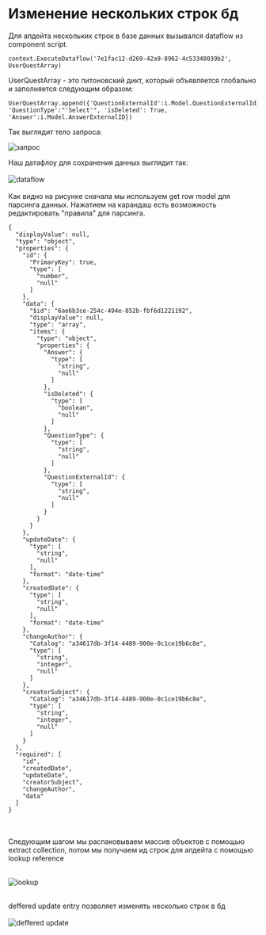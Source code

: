 <h1>Изменение нескольких строк бд</h1>


Для апдейта нескольких строк в базе данных вызывался dataflow из component script.

```
context.ExecuteDataflow('7e1fac12-d269-42a9-8962-4c53348039b2', UserQuestArray)
```

UserQuestArray - это питоновский дикт, который объявляется глобально и заполняется следующим образом:

```
UserQuestArray.append({'QuestionExternalId':i.Model.QuestionExternalId, 'QuestionType':"'Select'", 'isDeleted': True, 'Answer':i.Model.AnswerExternalID})
```
Так выглядит тело запроса:

![запрос](https://user-images.githubusercontent.com/16025087/190653346-3f2b95bd-5980-405f-b4a8-4c67694d5797.jpg)

Наш датафлоу для сохранения данных выглядит так: <br><br>
![dataflow](https://user-images.githubusercontent.com/16025087/190653816-d610e872-99e8-4b01-95fe-c34e3de0b186.jpg)<br>
<br>
Как видно на рисунке сначала мы используем get row model для парсинга данных. Нажатием на карандаш есть возможность редактировать "правила" для парсинга.

```
{
  "displayValue": null,
  "type": "object",
  "properties": {
    "id": {
      "PrimaryKey": true,
      "type": [
        "number",
        "null"
      ]
    },
    "data": {
      "$id": "6ae6b3ce-254c-494e-852b-fbf6d1221192",
      "displayValue": null,
      "type": "array",
      "items": {
        "type": "object",
        "properties": {
          "Answer": {
            "type": [
              "string",
              "null"
            ]
          },
          "isDeleted": {
            "type": [
              "boolean",
              "null"
            ]
          },
          "QuestionType": {
            "type": [
              "string",
              "null"
            ]
          },
          "QuestionExternalId": {
            "type": [
              "string",
              "null"
            ]
          }
        }
      }
    },
    "updateDate": {
      "type": [
        "string",
        "null"
      ],
      "format": "date-time"
    },
    "createdDate": {
      "type": [
        "string",
        "null"
      ],
      "format": "date-time"
    },
    "changeAuthor": {
      "Catalog": "a34617db-3f14-4489-900e-0c1ce19b6c8e",
      "type": [
        "string",
        "integer",
        "null"
      ]
    },
    "creatorSubject": {
      "Catalog": "a34617db-3f14-4489-900e-0c1ce19b6c8e",
      "type": [
        "string",
        "integer",
        "null"
      ]
    }
  },
  "required": [
    "id",
    "createdDate",
    "updateDate",
    "creatorSubject",
    "changeAuthor",
    "data"
  ]
}
```

<br><br>
Следующим шагом мы распаковываем массив объектов с помощью extract collection, потом мы получаем ид строк для апдейта с помощью lookup reference<br><br>

![lookup](https://user-images.githubusercontent.com/16025087/190654960-57e165e9-bd52-4e6c-8e7a-1a334377486c.jpg)<br><br>

deffered update entry позволяет изменять несколько строк в бд<br><br>
![deffered update](https://user-images.githubusercontent.com/16025087/190655588-22499416-0dfc-48d5-b9e3-ed30dfc0458c.jpg)<br><br>


